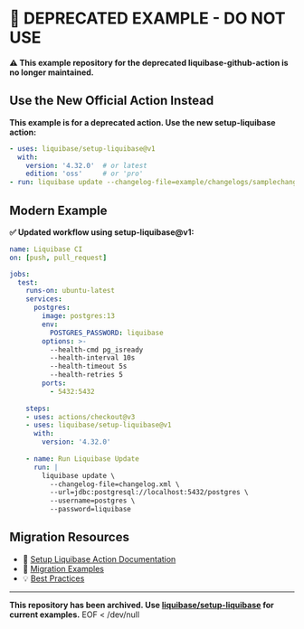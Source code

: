 # 🚨 DEPRECATED EXAMPLE - DO NOT USE

**⚠️ This example repository for the deprecated liquibase-github-action is no longer maintained.**

## Use the New Official Action Instead

**This example is for a deprecated action. Use the new setup-liquibase action:**

```yaml
- uses: liquibase/setup-liquibase@v1
  with:
    version: '4.32.0'  # or latest
    edition: 'oss'     # or 'pro'
- run: liquibase update --changelog-file=example/changelogs/samplechangelog.h2.sql
```

## Modern Example

**✅ Updated workflow using setup-liquibase@v1:**

```yaml
name: Liquibase CI
on: [push, pull_request]

jobs:
  test:
    runs-on: ubuntu-latest
    services:
      postgres:
        image: postgres:13
        env:
          POSTGRES_PASSWORD: liquibase
        options: >-
          --health-cmd pg_isready
          --health-interval 10s
          --health-timeout 5s
          --health-retries 5
        ports:
          - 5432:5432
    
    steps:
    - uses: actions/checkout@v3
    - uses: liquibase/setup-liquibase@v1
      with:
        version: '4.32.0'
    
    - name: Run Liquibase Update
      run: |
        liquibase update \
          --changelog-file=changelog.xml \
          --url=jdbc:postgresql://localhost:5432/postgres \
          --username=postgres \
          --password=liquibase
```

## Migration Resources

- 📖 [Setup Liquibase Action Documentation](https://github.com/liquibase/setup-liquibase)
- 🚀 [Migration Examples](https://github.com/liquibase/setup-liquibase#migration-from-legacy-actions)
- 💡 [Best Practices](https://docs.liquibase.com/workflows/home.html)

---

**This repository has been archived. Use [liquibase/setup-liquibase](https://github.com/liquibase/setup-liquibase) for current examples.**
EOF < /dev/null